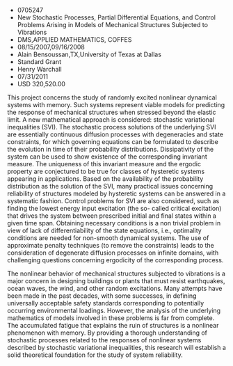 
* 0705247
* New Stochastic Processes, Partial Differential Equations, and Control Problems Arising in Models of Mechanical Structures Subjected to Vibrations
* DMS,APPLIED MATHEMATICS, COFFES
* 08/15/2007,09/16/2008
* Alain Bensoussan,TX,University of Texas at Dallas
* Standard Grant
* Henry Warchall
* 07/31/2011
* USD 320,520.00

This project concerns the study of randomly excited nonlinear dynamical systems
with memory. Such systems represent viable models for predicting the response of
mechanical structures when stressed beyond the elastic limit. A new mathematical
approach is considered: stochastic variational inequalities (SVI). The
stochastic process solutions of the underlying SVI are essentially continuous
diffusion processes with degeneracies and state constraints, for which governing
equations can be formulated to describe the evolution in time of their
probability distributions. Dissipativity of the system can be used to show
existence of the corresponding invariant measure. The uniqueness of this
invariant measure and the ergodic property are conjectured to be true for
classes of hysteretic systems appearing in applications. Based on the
availability of the probability distribution as the solution of the SVI, many
practical issues concerning reliability of structures modeled by hysteretic
systems can be answered in a systematic fashion. Control problems for SVI are
also considered, such as finding the lowest energy input excitation (the so-
called critical excitation) that drives the system between prescribed initial
and final states within a given time span. Obtaining necessary conditions is a
non trivial problem in view of lack of differentiability of the state equations,
i.e., optimality conditions are needed for non-smooth dynamical systems. The use
of approximate penalty techniques (to remove the constraints) leads to the
consideration of degenerate diffusion processes on infinite domains, with
challenging questions concerning ergodicity of the corresponding process.

The nonlinear behavior of mechanical structures subjected to vibrations is a
major concern in designing buildings or plants that must resist earthquakes,
ocean waves, the wind, and other random excitations. Many attempts have been
made in the past decades, with some successes, in defining universally
acceptable safety standards corresponding to potentially occurring environmental
loadings. However, the analysis of the underlying mathematics of models involved
in these problems is far from complete. The accumulated fatigue that explains
the ruin of structures is a nonlinear phenomenon with memory. By providing a
thorough understanding of stochastic processes related to the responses of
nonlinear systems described by stochastic variational inequalities, this
research will establish a solid theoretical foundation for the study of system
reliability.

